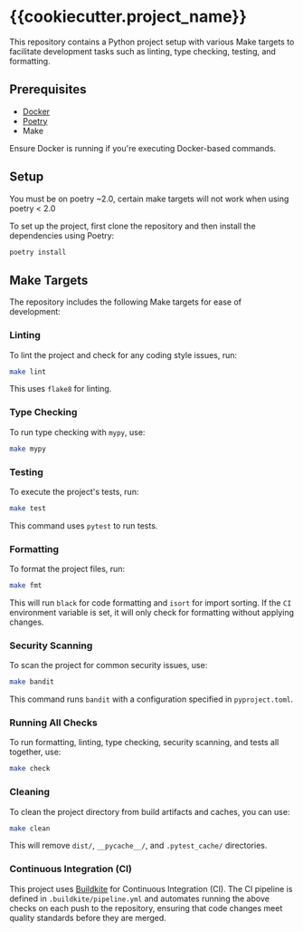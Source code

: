 # {{cookiecutter.project_name}}

This repository contains a Python project setup with various Make targets to facilitate development tasks such as linting, type checking, testing, and formatting.

## Prerequisites

- [Docker](https://www.docker.com/)
- [Poetry](https://python-poetry.org/)
- Make

Ensure Docker is running if you're executing Docker-based commands.

## Setup

You must be on poetry ~2.0, certain make targets will not work when using poetry < 2.0

To set up the project, first clone the repository and then install the dependencies using Poetry:

```bash
poetry install
```

## Make Targets

The repository includes the following Make targets for ease of development:

### Linting

To lint the project and check for any coding style issues, run:

```bash
make lint
```

This uses `flake8` for linting.

### Type Checking

To run type checking with `mypy`, use:

```bash
make mypy
```

### Testing

To execute the project's tests, run:

```bash
make test
```

This command uses `pytest` to run tests.

### Formatting

To format the project files, run:

```bash
make fmt
```

This will run `black` for code formatting and `isort` for import sorting. If the `CI` environment variable is set, it will only check for formatting without applying changes.

### Security Scanning

To scan the project for common security issues, use:

```bash
make bandit
```

This command runs `bandit` with a configuration specified in `pyproject.toml`.

### Running All Checks

To run formatting, linting, type checking, security scanning, and tests all together, use:

```bash
make check
```

### Cleaning

To clean the project directory from build artifacts and caches, you can use:

```bash
make clean
```

This will remove `dist/`, `__pycache__/`, and `.pytest_cache/` directories.


### Continuous Integration (CI)

This project uses [Buildkite](https://buildkite.com/) for Continuous Integration (CI). The CI pipeline is defined in `.buildkite/pipeline.yml` and automates running the above checks on each push to the repository, ensuring that code changes meet quality standards before they are merged.
